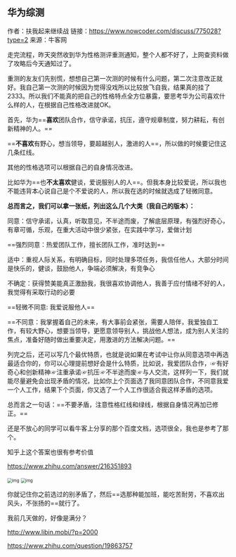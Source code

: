 ## 华为综测

作者：扶我起来继续战
链接：https://www.nowcoder.com/discuss/775028?type=2
来源：牛客网

走完流程，昨天突然收到华为性格测评重测通知，整个人都不好了，上网查资料做了攻略后今天通知过了。

重测的友友们先别慌，想想自己第一次测的时候有什么问题，第二次注意改正就好。我自己第一次测的时候因为觉得没戏所以比较放飞自我，结果真的挂了2333。所以我们不能真的把自己的性格特点全方位暴露，要思考华为公司喜欢什么样的人，在根据自己性格改进就OK。

首先，华为==**喜欢**团队合作，信守承诺，抗压，遵守规章制度，努力耕耘，有创新精神的人。==

==**不喜欢**有野心，想当领导，要超越别人，激进的人==，所以做的时候要记住这几条红线。

其他的性格选项可以根据自己的自身情况改进。

比如华为==也**不太喜欢**健谈，爱说服别人的人==。但我本身比较爱说，所以我也不能违背本心说自己是个不爱说的人，所以我在选的时候就选成了轻微同意。



**总而言之，我们可以拿一张纸，列出这么几个大类（我自己的版本）：**

同意：信守承诺，认真，听取意见，不半途而废，了解底层原理，有强烈好奇心，有章可循，乐观，在重大活动中很少紧张，在实践中学习，爱做计划

==强烈同意：热爱团队工作，擅长团队工作，准时达到==



适中：重视人际关系，有明确目标，同时处理多项任务，我信任他人，大部分时间是快乐的，健谈，鼓励他人，争端必须解决，有竞争心

不确定：获得赞美能真正激励我，我很喜欢协调他人，我善于应付情绪不好的人，我觉得有采取行动的必要



==轻微不同意: 我爱说服他人==

==不同意：我掌握着自己的未来，有大事前会紧张，需要人陪伴，我爱独自工作，有较大野心，想要当领导，更愿意领导别人，挑战他人想法，成为别人关注的焦点，准备好随时做出重要决定，用激进的方法解决问题。==



​		列完之后，还可以写几个最优特质，也就是说如果在考试中让你从同意选项中再选最适合你的，你可以心理提前想好会是什么特质，比如说，我爱团队合作，☞有好奇心和创新精神☞注重承诺☞抗压☞不半途而废☞与人交流，这样列一下，我们就能尽量避免会出现矛盾的情况，比如你上个页面选了我同意团队合作，不同意我爱一个人工作，结果下个页面，你又选了一个人工作很适合我这样矛盾的选项。

总而言之一句话：==不要矛盾，注意性格红线和绿线，根据自身情况再加已修正。==

还是不放心的同学可以看牛客上分享的那个百度文档，选项很全，我也是参考了那个。

知乎上这个答案也很有参考价值

https://www.zhihu.com/answer/216351893



<img src="https://img2022.cnblogs.com/blog/1771211/202205/1771211-20220507111957763-2106032340.png" alt="img" style="zoom: 67%;" />

<img src="https://img2022.cnblogs.com/blog/1771211/202205/1771211-20220507112005669-1240245117.png" alt="img" style="zoom: 67%;" />



你就记住你之前选过的别矛盾了，然后==选那种能加班，能吃苦耐劳，不喜欢出风头，不张扬的==就行了。

我前几天做的，好像是满分？







http://www.libin.mobi/?p=2000

https://www.zhihu.com/question/19863757

